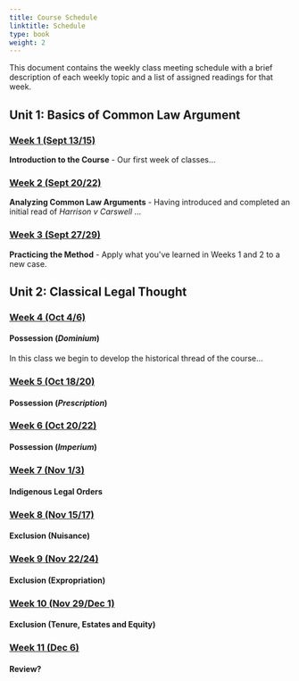 ```yaml
---
title: Course Schedule
linktitle: Schedule
type: book
weight: 2
---
```


This document contains the weekly class meeting schedule with a brief description of each weekly topic and a list of assigned readings for that week.

## Unit 1: Basics of Common Law Argument

### [Week 1 (Sept 13/15)](../../readings/week1)

**Introduction to the Course** - Our first week of classes…

### [Week 2 (Sept 20/22)](../../readings/week2)

**Analyzing Common Law Arguments** -  Having introduced and completed an initial read of *Harrison v Carswell* …

### [Week 3 (Sept 27/29)](../../readings/week3)

**Practicing the Method** - Apply what you've learned in Weeks 1 and 2 to a new case.

## Unit 2: Classical Legal Thought

### [Week 4 (Oct 4/6)](../../readings/week4)

#### Possession (*Dominium*)

In this class we begin to develop the historical thread of the course…

### [Week 5 (Oct 18/20)](../../readings/week5)

#### Possession (*Prescription*)

### [Week 6 (Oct 20/22)](../../readings/week6)

#### Possession (*Imperium*)

### [Week 7 (Nov 1/3)](../../readings/week7)

#### Indigenous Legal Orders

### [Week 8 (Nov 15/17)](../../readings/week8)

#### Exclusion (Nuisance)

### [Week 9 (Nov 22/24)](../../readings/week9)

#### Exclusion (Expropriation)

### [Week 10 (Nov 29/Dec 1)](../../readings/week10)

#### Exclusion (Tenure, Estates and Equity) 

### [Week 11 (Dec 6)](../../readings/week11)

#### Review?



 

